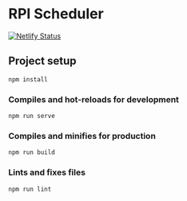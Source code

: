 # RPI Scheduler

[![Netlify Status](https://api.netlify.com/api/v1/badges/8cebba70-6897-4e33-80c7-8981a825b2f0/deploy-status)](https://app.netlify.com/sites/rpi-scheduler/deploys)

## Project setup
```
npm install
```

### Compiles and hot-reloads for development
```
npm run serve
```

### Compiles and minifies for production
```
npm run build
```

### Lints and fixes files
```
npm run lint
```
